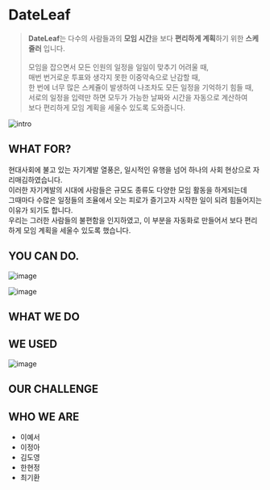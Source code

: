 # DateLeaf

> **DateLeaf**는 다수의 사람들과의 **모임 시간**을 보다 **편리하게 계획**하기 위한 **스케줄러** 입니다.
> <br><br>
> 모임을 잡으면서 모든 인원의 일정을 일일이 맞추기 어려울 때,<br>
> 매번 번거로운 투표와 생각지 못한 이중약속으로 난감할 때,<br>
> 한 번에 너무 많은 스케쥴이 발생하여 나조차도 모든 일정을 기억하기 힘들 때,<br>
> 서로의 일정을 입력만 하면 모두가 가능한 날짜와 시간을 자동으로 계산하여<br>
> 보다 편리하게 모임 계획을 세울수 있도록 도와줍니다.

![intro](https://github.com/imaginer-dev/DateLeaf/assets/81802112/57386410-3cda-438d-9368-9216991f607f)

## WHAT FOR?

현대사회에 불고 있는 자기계발 열풍은, 일시적인 유행을 넘어 하나의 사회 현상으로 자리매김하였습니다.<br>
이러한 자기계발의 시대에 사람들은 규모도 종류도 다양한 모임 활동을 하게되는데<br>
그때마다 수많은 일정들의 조율에서 오는 피로가 즐기고자 시작한 일이 되려 힘들어지는 이유가 되기도 합니다.<br>
우리는 그러한 사람들의 불편함을 인지하였고, 이 부분을 자동화로 만들어서 보다 편리하게 모임 계획을 세울수 있도록 했습니다.

## YOU CAN DO.

![image](https://github.com/imaginer-dev/DateLeaf/assets/81802112/6663f95b-a2b0-4faa-830b-8e1ba1e7bf39)

![image](https://github.com/imaginer-dev/DateLeaf/assets/81802112/04b0f787-c0d4-4088-8978-0f9adf97604b)

## WHAT WE DO

## WE USED

![image](https://github.com/imaginer-dev/DateLeaf/assets/81802112/3cd4ee87-e28a-49d1-81ba-cef8bd8c46b7)

## OUR CHALLENGE

## WHO WE ARE
* 이예서
* 이정아
* 김도영
* 한현정
* 최기환
